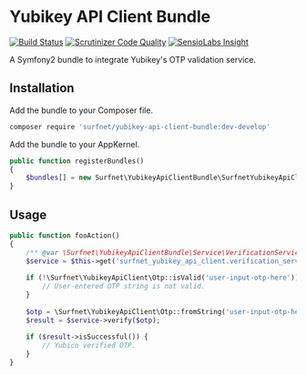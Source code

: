 # Yubikey API Client Bundle

[![Build Status](https://travis-ci.org/SURFnet/yubikey-api-client-bundle.svg)](https://travis-ci.org/SURFnet/yubikey-api-client-bundle) [![Scrutinizer Code Quality](https://scrutinizer-ci.com/g/SURFnet/yubikey-api-client-bundle/badges/quality-score.png?b=feature%2Fvalidate-otp)](https://scrutinizer-ci.com/g/SURFnet/yubikey-api-client-bundle/?branch=feature%2Fvalidate-otp) [![SensioLabs Insight](https://insight.sensiolabs.com/projects/ff8db7ec-e164-4fcf-a90b-16c02856d1d4/mini.png)](https://insight.sensiolabs.com/projects/ff8db7ec-e164-4fcf-a90b-16c02856d1d4)

A Symfony2 bundle to integrate Yubikey's OTP validation service.

## Installation

Add the bundle to your Composer file.

```sh
composer require 'surfnet/yubikey-api-client-bundle:dev-develop'
```

Add the bundle to your AppKernel.

```php
public function registerBundles()
{
    $bundles[] = new Surfnet\YubikeyApiClientBundle\SurfnetYubikeyApiClientBundle;
}
```

## Usage

```php
public function fooAction()
{
    /** @var \Surfnet\YubikeyApiClientBundle\Service\VerificationService */
    $service = $this->get('surfnet_yubikey_api_client.verification_service');
    
    if (!\Surfnet\YubikeyApiClient\Otp::isValid('user-input-otp-here')) {
        // User-entered OTP string is not valid.
    }
    
    $otp = \Surfnet\YubikeyApiClient\Otp::fromString('user-input-otp-here');
    $result = $service->verify($otp);
    
    if ($result->isSuccessful()) {
        // Yubico verified OTP.
    }
}
```
